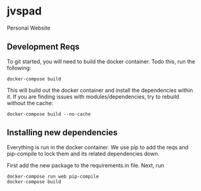 # jvspad

Personal Website

## Development Reqs

To git started, you will need to build the docker container. Todo this, run the following:

```
docker-compose build
```

This will build out the docker container and install the dependencies within it. If you are finding issues with modules/dependencies,
try to rebuild without the cache:

```
docker-compose build --no-cache
```

## Installing new dependencies

Everything is run in the docker container. We use pip to add the reqs and pip-compile to lock them and its related dependencies down.

First add the new package to the requirements.in file.
Next, run

```
docker-compose run web pip-compile
docker-compose build
```
